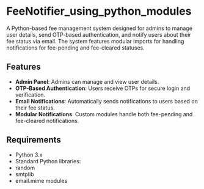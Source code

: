 # FeeNotifier_using_python_modules


A Python-based fee management system designed for admins to manage user details, send OTP-based authentication, and notify users about their fee status via email. The system features modular imports for handling notifications for fee-pending and fee-cleared statuses.

## Features

- **Admin Panel**: Admins can manage and view user details.
- **OTP-Based Authentication**: Users receive OTPs for secure login and verification.
- **Email Notifications**: Automatically sends notifications to users based on their fee status.
- **Modular Notifications**: Custom modules handle both fee-pending and fee-cleared notifications.

## Requirements

- Python 3.x
-  Standard Python libraries:
  - random
  - smtplib
  - email.mime modules




